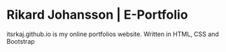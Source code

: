 # Rikard Johansson | E-Portfolio
itsrkaj.github.io is my online portfolios website.
Written in HTML, CSS and Bootstrap
